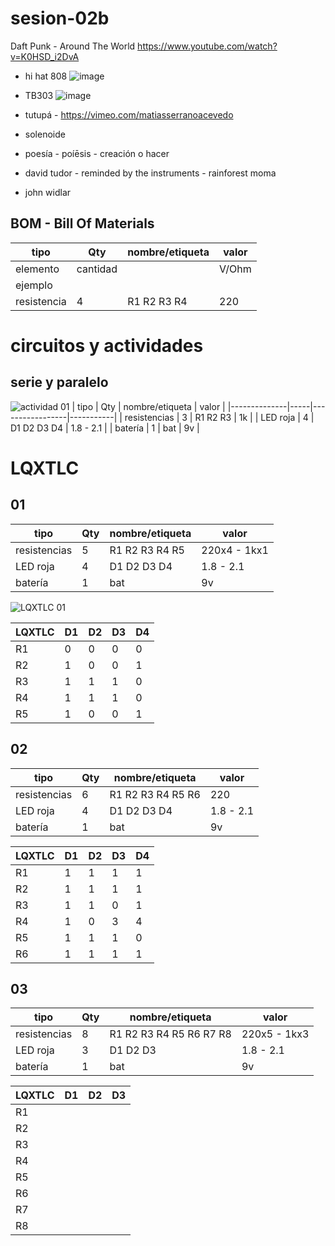# sesion-02b

Daft Punk - Around The World
https://www.youtube.com/watch?v=K0HSD_i2DvA

- hi hat 808
![image](https://github.com/user-attachments/assets/7d4b5637-1132-46ca-abfd-5d94c94f3726)

- TB303
![image](https://github.com/user-attachments/assets/4d1e23f8-abc4-4bd8-8244-f54d162ee2a2)

- tutupá - https://vimeo.com/matiasserranoacevedo
- solenoide
- poesía - poíēsis - creación o hacer
- david tudor - reminded by the instruments - rainforest moma
- john widlar


## BOM - Bill Of Materials
| tipo        | Qty      | nombre/etiqueta | valor |
|-------------|----------|-----------------|-------|
| elemento    | cantidad |                 | V/Ohm |
| ejemplo     |          |                 |       |
| resistencia | 4        | R1 R2 R3 R4     | 220   |

# circuitos y actividades

## serie y paralelo
![actividad 01](https://github.com/user-attachments/assets/532a6372-a573-4771-a146-bfd2b522acfc)
| tipo         | Qty | nombre/etiqueta | valor     |
|--------------|-----|-----------------|-----------|
| resistencias | 3   | R1 R2 R3        | 1k        |
| LED roja     | 4   | D1 D2 D3 D4     | 1.8 - 2.1 |
| batería      | 1   | bat             | 9v        |

# LQXTLC

## 01
| tipo         | Qty | nombre/etiqueta | valor        |
|--------------|-----|-----------------|--------------|
| resistencias | 5   | R1 R2 R3 R4 R5  | 220x4 - 1kx1 |
| LED roja     | 4   | D1 D2 D3 D4     | 1.8 - 2.1    |
| batería      | 1   | bat             | 9v           |

![LQXTLC 01](https://github.com/user-attachments/assets/af289a4c-b779-40eb-b468-04aece44040d)

| LQXTLC | D1 | D2 | D3 | D4 |
|--------|----|----|----|----|
| R1     | 0  | 0  | 0  | 0  |
| R2     | 1  | 0  | 0  | 1  |
| R3     | 1  | 1  | 1  | 0  |
| R4     | 1  | 1  | 1  | 0  |
| R5     | 1  | 0  | 0  | 1  |

## 02
| tipo         | Qty | nombre/etiqueta   | valor     |
|--------------|-----|-------------------|-----------|
| resistencias | 6   | R1 R2 R3 R4 R5 R6 | 220       |
| LED roja     | 4   | D1 D2 D3 D4       | 1.8 - 2.1 |
| batería      | 1   | bat               | 9v        |

| LQXTLC | D1 | D2 | D3 | D4 |
|--------|----|----|----|----|
| R1     |1   |1   |1   |1   |
| R2     |1   |1   |1   |1   |
| R3     |1   |1   |0   |1   |
| R4     |1   |0   |3   |4   |
| R5     |1   |1   |1   |0   |
| R6     |1   |1   |1   |1   |

## 03
| tipo         | Qty | nombre/etiqueta         | valor        |
|--------------|-----|-------------------------|--------------|
| resistencias | 8   | R1 R2 R3 R4 R5 R6 R7 R8 | 220x5 - 1kx3 |
| LED roja     | 3   | D1 D2 D3                | 1.8 - 2.1    |
| batería      | 1   | bat                     | 9v           |

| LQXTLC | D1 | D2 | D3 | 
|--------|----|----|----|
| R1     |    |    |    |
| R2     |    |    |    |
| R3     |    |    |    |
| R4     |    |    |    |
| R5     |    |    |    |
| R6     |    |    |    |
| R7     |    |    |    |
| R8     |    |    |    |
